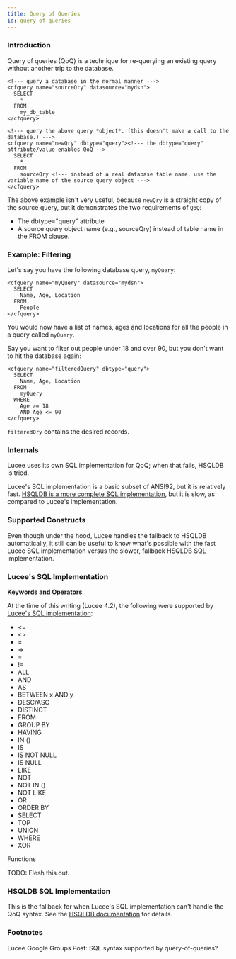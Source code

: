 ```yaml
---
title: Query of Queries
id: query-of-queries
---
```


### Introduction ###

Query of queries (QoQ) is a technique for re-querying an existing query without another trip to the database.

```lucee
<!--- query a database in the normal manner --->
<cfquery name="sourceQry" datasource="mydsn">
  SELECT
    *
  FROM
    my_db_table
</cfquery>

<!--- query the above query *object*. (this doesn't make a call to the database.) --->
<cfquery name="newQry" dbtype="query"><!--- the dbtype="query" attribute/value enables QoQ -->
  SELECT
    *
  FROM
    sourceQry <!--- instead of a real database table name, use the variable name of the source query object --->
</cfquery>
```

The above example isn't very useful, because ```newQry``` is a straight copy of the source query, but it demonstrates the two requirements of ```QoQ```:

* The dbtype="query" attribute
* A source query object name (e.g., sourceQry) instead of table name in the FROM clause.

### Example: Filtering ###

Let's say you have the following database query, ```myQuery```:

```lucee
<cfquery name="myQuery" datasource="mydsn">
  SELECT
    Name, Age, Location
  FROM
    People
</cfquery>
```

You would now have a list of names, ages and locations for all the people in a query called ```myQuery```.

Say you want to filter out people under 18 and over 90, but you don't want to hit the database again:


```lucee
<cfquery name="filteredQuery" dbtype="query">
  SELECT
    Name, Age, Location
  FROM
    myQuery
  WHERE
    Age >= 18 
    AND Age <= 90
</cfquery>
```

```filteredQry``` contains the desired records.

### Internals ###

Lucee uses its own SQL implementation for QoQ; when that fails, HSQLDB is tried.

Lucee's SQL implementation is a basic subset of ANSI92, but it is relatively fast. [HSQLDB is a more complete SQL implementation](http://hsqldb.org/doc/2.0/guide/sqlgeneral-chapt.html), but it is slow, as compared to Lucee's implementation.

### Supported Constructs ###

Even though under the hood, Lucee handles the fallback to HSQLDB automatically, it still can be useful to know what's possible with the fast Lucee SQL implementation versus the slower, fallback HSQLDB SQL implementation.


### Lucee's SQL Implementation ###

**Keywords and Operators**

At the time of this writing (Lucee 4.2), the following were supported by [Lucee's SQL implementation](https://github.com/getrailo/railo/blob/4.0/railo-java/railo-core/src/railo/runtime/sql/SelectParser.java):

* <=
* <>
* =
* =>
* =
* !=
* ALL
* AND
* AS
* BETWEEN x AND y
* DESC/ASC
* DISTINCT
* FROM
* GROUP BY
* HAVING
* IN ()
* IS
* IS NOT NULL
* IS NULL
* LIKE
* NOT
* NOT IN ()
* NOT LIKE
* OR
* ORDER BY
* SELECT
* TOP
* UNION
* WHERE
* XOR

Functions

TODO: Flesh this out.

### HSQLDB SQL Implementation ###

This is the fallback for when Lucee's SQL implementation can't handle the QoQ syntax. See the [HSQLDB documentation](http://hsqldb.org/doc/2.0/guide/sqlgeneral-chapt.html) for details.

### Footnotes ###

Lucee Google Groups Post: SQL syntax supported by query-of-queries?